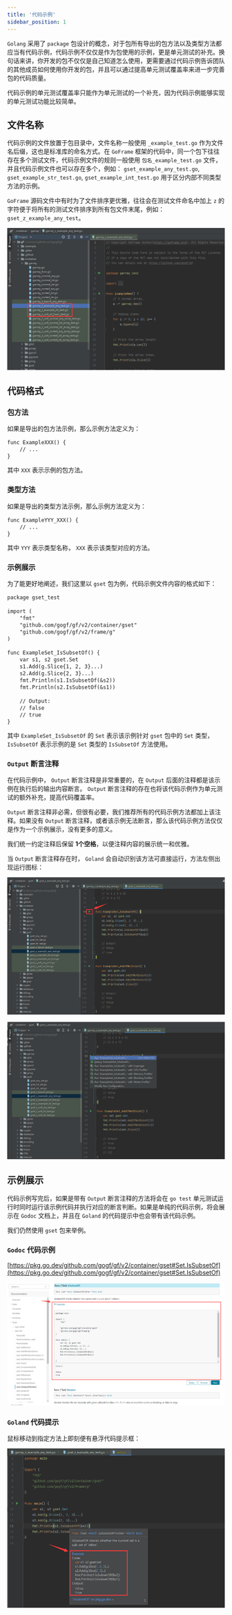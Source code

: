 ```yaml
---
title: '代码示例'
sidebar_position: 1
---
```


`Golang` 采用了 `package` 包设计的概念，对于包所有导出的包方法以及类型方法都应当有代码示例，代码示例不仅仅是作为包使用的示例，更是单元测试的补充。换句话来讲，你开发的包不仅仅是自己知道怎么使用，更需要通过代码示例告诉团队的其他成员如何使用你开发的包，并且可以通过提高单元测试覆盖率来进一步完善包的代码质量。

代码示例的单元测试覆盖率只能作为单元测试的一个补充，因为代码示例能够实现的单元测试功能比较简单。

## 文件名称

代码示例的文件放置于包目录中，文件名称一般使用 `_example_test.go` 作为文件名后缀，这也是标准库的命名方式。在 `GoFrame` 框架的代码中，同一个包下往往存在多个测试文件，代码示例文件的规则一般使用 `包名_example_test.go` 文件，并且代码示例文件也可以存在多个，例如： `gset_example_any_test.go`, `gset_example_str_test.go`, `gset_example_int_test.go` 用于区分内部不同类型方法的示例。

`GoFrame` 源码文件中有时为了文件排序更优雅，往往会在测试文件命名中加上 `z` 的字符便于将所有的测试文件排序到所有包文件末尾，例如： `gset_z_example_any_test`。

![](/markdown/0ef911b496a7e5c879fc923d9a4a57ad.png)

## 代码格式

### 包方法

如果是导出的包方法示例，那么示例方法定义为：

```
func ExampleXXX() {
    // ...
}
```

其中 `XXX` 表示示例的包方法。

### 类型方法

如果是导出的类型方法示例，那么示例方法定义为：

```
func ExampleYYY_XXX() {
    // ...
}
```

其中 `YYY` 表示类型名称， `XXX` 表示该类型对应的方法。

### 示例展示

为了能更好地阐述，我们这里以 `gset` 包为例，代码示例文件内容的格式如下：

```
package gset_test

import (
	"fmt"
	"github.com/gogf/gf/v2/container/gset"
	"github.com/gogf/gf/v2/frame/g"
)

func ExampleSet_IsSubsetOf() {
	var s1, s2 gset.Set
	s1.Add(g.Slice{1, 2, 3}...)
	s2.Add(g.Slice{2, 3}...)
	fmt.Println(s1.IsSubsetOf(&s2))
	fmt.Println(s2.IsSubsetOf(&s1))

	// Output:
	// false
	// true
}
```

其中 `ExampleSet_IsSubsetOf` 的 `Set` 表示该示例针对 `gset` 包中的 `Set` 类型， `IsSubsetOf` 表示示例的是 `Set` 类型的 `IsSubsetOf` 方法使用。

### `Output` 断言注释

在代码示例中， `Output` 断言注释是非常重要的，在 `Output` 后面的注释都是该示例在执行后的输出内容断言。 `Output` 断言注释的存在也将该代码示例作为单元测试的额外补充，提高代码覆盖率。

`Output` 断言注释非必需，但很有必要，我们推荐所有的代码示例方法都加上该注释。如果没有 `Output` 断言注释，或者该示例无法断言，那么该代码示例方法仅仅是作为一个示例展示，没有更多的意义。

我们统一约定注释后保留 **1个空格**，以便注释内容的展示统一和优雅。

当 `Output` 断言注释存在时， `Goland` 会自动识别该方法可直接运行，方法左侧出现运行图标：

![](/markdown/1ec4aa49cde9045e9604864c23c10d08.png)

![](/markdown/820d297b9c5b182d749a7e18dfe9cff0.png)

## 示例展示

代码示例写完后，如果是带有 `Output` 断言注释的方法将会在 `go test` 单元测试运行时同时运行该示例代码并执行对应的断言判断。如果是单纯的代码示例，将会展示在 `Godoc` 文档上，并且在 `Goland` 的代码提示中也会带有该代码示例。

我们仍然使用 `gset` 包来举例。

### `Godoc` 代码示例

[https://pkg.go.dev/github.com/gogf/gf/v2/container/gset#Set.IsSubsetOf](https://pkg.go.dev/github.com/gogf/gf/v2/container/gset#Set.IsSubsetOf)

![](/markdown/f0640e3a16a07ca89f0cd179cd793591.png)

### `Goland` 代码提示

鼠标移动到指定方法上即刻便有悬浮代码提示框：

![](/markdown/77ab94ec17834363f8e8858ab9ef97ce.png)